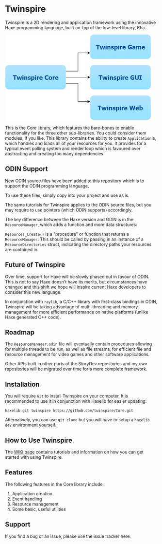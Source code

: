 # Twinspire
Twinspire is a 2D rendering and application framework using the innovative Haxe programming language, built on-top of the low-level library, Kha.

![Diagram](https://github.com/twinspire/Core/raw/master/img/ts_diag.png)

This is the Core library, which features the bare-bones to enable functionality for the three other sub-libraries. You could consider them modules, if you like. This library contains the ability to create `Application`'s, which handles and loads all of your resources for you. It provides for a typical event polling system and render loop which is favoured over abstracting and creating too many dependencies.

## ODIN Support
New ODIN source files have been added to this repository which is to support the ODIN programming language.

To use these files, simply copy into your project and use as is.

The same tutorials for Twinspire applies to the ODIN source files, but you may require to use pointers (which ODIN supports) accordingly.

The key difference between the Haxe version and ODIN is in the `ResourceManager`, which adds a function and more data structures:

`Resources_Create()` is a "procedure" or function that returns a `ResourceManager`. This should be called by passing in an instance of a `ResourceDirectories` struct, indicating the directory paths your resources are contained in.

## Future of Twinspire
Over time, support for Haxe will be slowly phased out in favour of ODIN. This is not to say Haxe doesn't have its merits, but circumstances have changed and this shift we hope will inspire current Haxe developers to consider this new language.

In conjunction with `raylib`, a C/C++ library with first-class bindings in ODIN, Twinspire will be taking advantage of multi-threading and memory management for more efficient performance on native platforms (unlike Haxe generated C++ code).

## Roadmap
The `ResourceManager.odin` file will eventually contain procedures allowing for multiple threads to be run, as well as file streams, for efficient file and resource management for video games and other software applications.

Other APIs built in other parts of the StoryDev repositories and my own repositories will be migrated over time for a more complete framework.

## Installation
You will require `Git` to install Twinspire on your computer. It is recommended to use it in conjunction with Haxelib for easier updating:

    haxelib git twinspire https://github.com/twinspire/Core.git

Alternatively, you can use `git clone` but you will have to setup a `haxelib dev` environment yourself.

## How to Use Twinspire
The [WIKI page](https://github.com/twinspire/Core/wiki) contains tutorials and information on how you can get started with using Twinspire.

## Features

The following features in the Core library include:

 1. Application creation
 2. Event handling
 3. Resource management
 4. Some basic, useful utilities

## Support
If you find a bug or an issue, please use the issue tracker here.